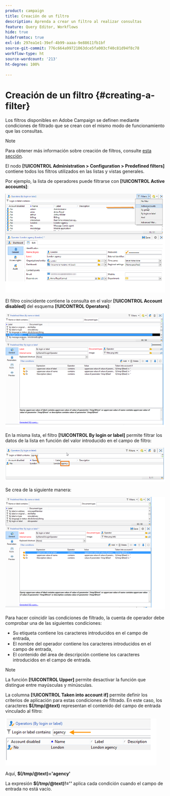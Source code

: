 ```yaml
---
product: campaign
title: Creación de un filtro
description: Aprenda a crear un filtro al realizar consultas
feature: Query Editor, Workflows
hide: true
hidefromtoc: true
exl-id: 297ea1e1-39ef-4b99-aaaa-9e88611fb1bf
source-git-commit: 776c664a99721063dce5fa003cf40c81d94f8c78
workflow-type: ht
source-wordcount: '213'
ht-degree: 100%

---
```


# Creación de un filtro {#creating-a-filter}



Los filtros disponibles en Adobe Campaign se definen mediante condiciones de filtrado que se crean con el mismo modo de funcionamiento que las consultas.

>[!NOTE]
>
>Para obtener más información sobre creación de filtros, consulte [esta sección](../../platform/using/filtering-options.md).

El nodo **[!UICONTROL Administration > Configuration > Predefined filters]** contiene todos los filtros utilizados en las listas y vistas generales.

Por ejemplo, la lista de operadores puede filtrarse con **[!UICONTROL Active accounts]**:

![](assets/query_editor_filter_sample_1.png)

El filtro coincidente contiene la consulta en el valor **[!UICONTROL Account disabled]** del esquema **[!UICONTROL Operators]**:

![](assets/query_editor_filter_sample_2.png)

En la misma lista, el filtro **[!UICONTROL By login or label]** permite filtrar los datos de la lista en función del valor introducido en el campo de filtro:

![](assets/query_editor_filter_sample_3.png)

Se crea de la siguiente manera:

![](assets/query_editor_filter_sample_4.png)

Para hacer coincidir las condiciones de filtrado, la cuenta de operador debe comprobar una de las siguientes condiciones:

* Su etiqueta contiene los caracteres introducidos en el campo de entrada,
* El nombre del operador contiene los caracteres introducidos en el campo de entrada,
* El contenido del área de descripción contiene los caracteres introducidos en el campo de entrada.

>[!NOTE]
>
>La función **[!UICONTROL Upper]** permite desactivar la función que distingue entre mayúsculas y minúsculas.

La columna **[!UICONTROL Taken into account if]** permite definir los criterios de aplicación para estas condiciones de filtrado. En este caso, los caracteres **$(/tmp/@text)** representan el contenido del campo de entrada vinculado al filtro:

![](assets/query_editor_filter_sample_5.png)

Aquí, **$(/tmp/@text)=&#39;agency&#39;**

La expresión **$(/tmp/@text)!=&#39;&#39;** aplica cada condición cuando el campo de entrada no está vacío.
